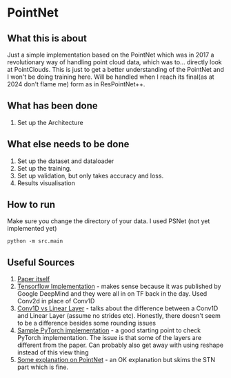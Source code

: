 # PointNet

## What this is about
Just a simple implementation based on the PointNet which was in 2017 a revolutionary way of handling point cloud data, which was to... directly look at PointClouds. This is just to get a better understanding of the PointNet and I won't be doing training here. Will be handled when I reach its final(as at 2024 don't flame me) form as in ResPointNet++.

## What has been done 

1. Set up the Architecture

## What else needs to be done

1. Set up the dataset and dataloader
1. Set up the training.
1. Set up validation, but only takes accuracy and loss. 
1. Results visualisation

## How to run 

Make sure you change the directory of your data. I used PSNet (not yet implemented yet)

```
python -m src.main
```

## Useful Sources

1. [Paper itself](https://arxiv.org/abs/1612.00593)
1. [Tensorflow Implementation](https://github.com/charlesq34/pointnet/tree/master) - makes sense because it was published by Google DeepMind and they were all in on TF back in the day. Used Conv2d in place of Conv1D
1. [Conv1D vs Linear Layer](https://stackoverflow.com/questions/55576314/conv1d-with-kernel-size-1-vs-linear-layer#comment97851680_55576314) - talks about the difference between a Conv1D and Linear Layer (assume no strides etc). Honestly, there doesn't seem to be a difference besides some rounding issues
1. [Sample PyTorch implementation](https://colab.research.google.com/drive/12RQDCV7krZtfjwJ0B4bOEBnvnDHTu-k2?usp=sharing#scrollTo=ycw_6xYaHiyf) - a good starting point to check PyTorch implementation. The issue is that some of the layers are different from the paper. Can probably also get away with using reshape instead of this view thing
1. [Some explanation on PointNet](https://www.digitalnuage.com/pointnet-or-the-first-neural-network-to-handle-directly-3d-point-clouds) - an OK explanation but skims the STN part which is fine.